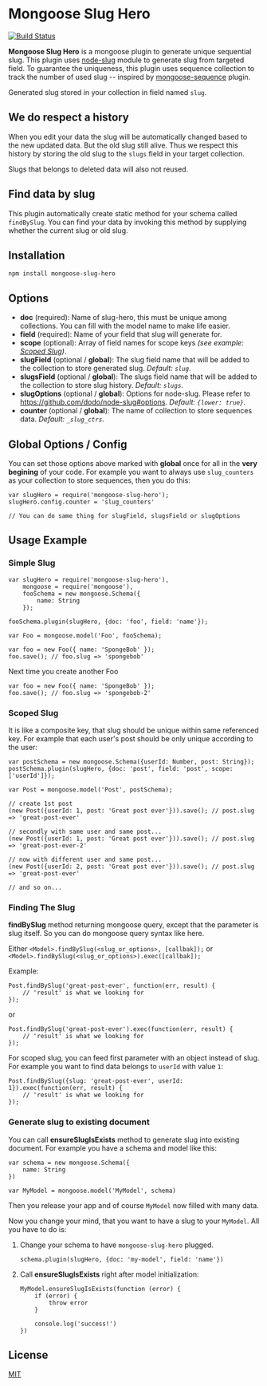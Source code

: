 # Mongoose Slug Hero

[![Build Status](https://travis-ci.org/budiadiono/mongoose-slug-hero.svg?branch=master)](https://travis-ci.org/budiadiono/mongoose-slug-hero)

**Mongoose Slug Hero** is a mongoose plugin to generate unique sequential slug. 
This plugin uses [node-slug](https://github.com/dodo/node-slug) module to generate 
slug from targeted field. To guarantee the uniqueness, this plugin uses sequence 
collection to track the number of used slug -- inspired by [mongoose-sequence](https://github.com/ramiel/mongoose-sequence) plugin.

Generated slug stored in your collection in field named `slug`.  

## We do respect a history

When you edit your data the slug will be automatically changed based to the new updated data.
But the old slug still alive. Thus we respect this history by storing the old slug to the 
`slugs` field in your target collection.

Slugs that belongs to deleted data will also not reused.

## Find data by slug

This plugin automatically create static method for your schema called `findBySlug`. 
You can find your data by invoking this method by supplying whether the current slug or old slug.

## Installation

``npm install mongoose-slug-hero``

## Options

* **doc** (required): Name of slug-hero, this must be unique among collections. You can fill with the model name to make life easier. 
* **field** (required): Name of your field that slug will generate for.
* **scope** (optional): Array of field names for scope keys *(see example: [Scoped Slug](#scoped-slug))*.
* **slugField** (optional / **global**): The slug field name that will be added to the collection to store generated slug. *Default: `slug`*.
* **slugsField** (optional / **global**): The slugs field name that will be added to the collection to store slug history. *Default: `slugs`*.
* **slugOptions** (optional / **global**): Options for node-slug. Please refer to https://github.com/dodo/node-slug#options. *Default: `{lower: true}`*.
* **counter** (optional / **global**): The name of collection to store sequences data.  *Default: `_slug_ctrs`*.

## Global Options / Config

You can set those options above marked with **global** once for all in the **very begining** of your code.
For example you want to always use `slug_counters` as your collection to store sequences, then you do this:
```
var slugHero = require('mongoose-slug-hero');
slugHero.config.counter = 'slug_counters'

// You can do same thing for slugField, slugsField or slugOptions
```

## Usage Example

### Simple Slug

```
var slugHero = require('mongoose-slug-hero'),
	mongoose = require('mongoose'),
	fooSchema = new mongoose.Schema({
		name: String
	});

fooSchema.plugin(slugHero, {doc: 'foo', field: 'name'});

var Foo = mongoose.model('Foo', fooSchema);

var foo = new Foo({ name: 'SpongeBob' });
foo.save(); // foo.slug => 'spongebob'
```
Next time you create another Foo
```
var foo = new Foo({ name: 'SpongeBob' });
foo.save(); // foo.slug => 'spongebob-2'
```

### Scoped Slug

It is like a composite key, that slug should be unique within same referenced key.
For example that each user's post should be only unique according to the user:
```
var postSchema = new mongoose.Schema({userId: Number, post: String});
postSchema.plugin(slugHero, {doc: 'post', field: 'post', scope:['userId']});

var Post = mongoose.model('Post', postSchema);

// create 1st post
(new Post({userId: 1, post: 'Great post ever'})).save(); // post.slug => 'great-post-ever' 

// secondly with same user and same post...
(new Post({userId: 1, post: 'Great post ever'})).save(); // post.slug => 'great-post-ever-2'

// now with different user and same post...
(new Post({userId: 2, post: 'Great post ever'})).save(); // post.slug => 'great-post-ever'

// and so on...
```

### Finding The Slug

**findBySlug** method returning mongoose query, except that the parameter is slug itself.
So you can do mongoose query syntax like here.

Either `<Model>.findBySlug(<slug_or_options>, [callbak]);` or `<Model>.findBySlug(<slug_or_options>).exec([callbak]);`

Example:
```
Post.findBySlug('great-post-ever', function(err, result) {
	// 'result' is what we looking for 	
});
```
or
```
Post.findBySlug('great-post-ever').exec(function(err, result) {
	// 'result' is what we looking for 	
});
```
For scoped slug, you can feed first parameter with an object instead of slug. 
For example you want to find data belongs to `userId` with value `1`:
```
Post.findBySlug({slug: 'great-post-ever', userId: 1}).exec(function(err, result) {
	// 'result' is what we looking for 	
});
```

### Generate slug to existing document

You can call **ensureSlugIsExists** method to generate slug into existing document.
For example you have a schema and model like this:

```
var schema = new mongoose.Schema({
	name: String
})

var MyModel = mongoose.model('MyModel', schema)

```

Then you release your app and of course `MyModel` now filled with many data.

Now you change your mind, that you want to have a slug to your `MyModel`. All you have to do is:

1. Change your schema to have `mongoose-slug-hero` plugged.
	```
	schema.plugin(slugHero, {doc: 'my-model', field: 'name'})
	```
2. Call **ensureSlugIsExists** right after model initialization:
	```
	MyModel.ensureSlugIsExists(function (error) {
		if (error) {
			throw error
		}

		console.log('success!')
	})
	```



## License

[MIT](https://github.com/budiadiono/mongoose-slug-hero/blob/master/LICENSE)
